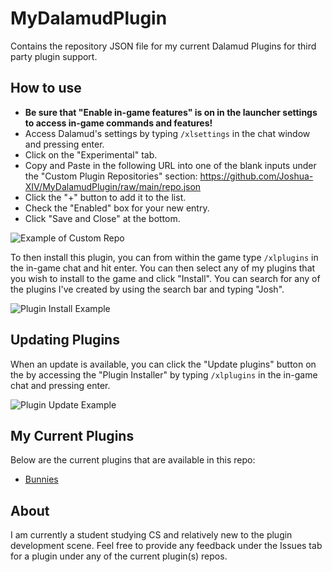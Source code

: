 ﻿# MyDalamudPlugin
Contains the repository JSON file for my current Dalamud Plugins for third party plugin support.

## How to use
* **Be sure that "Enable in-game features" is on in the launcher settings to access in-game commands and features!**
* Access Dalamud's settings by typing `/xlsettings` in the chat window and pressing enter.
* Click on the "Experimental" tab.
* Copy and Paste in the following URL into one of the blank inputs under the "Custom Plugin Repositories" section: https://github.com/Joshua-XIV/MyDalamudPlugin/raw/main/repo.json
* Click the "+" button to add it to the list.
* Check the "Enabled" box for your new entry.
* Click "Save and Close" at the bottom.
  
![Example of Custom Repo](https://i.imgur.com/a/o8yHLV0)

To then install this plugin, you can from within the game type `/xlplugins` in the in-game chat and hit enter.
You can then select any of my plugins that you wish to install to the game and click "Install".
You can search for any of the plugins I've created by using the search bar and typing "Josh".

![Plugin Install Example](https://i.imgur.com/a/wpR5wz2)

## Updating Plugins

When an update is available, you can click the "Update plugins" button on the by accessing the "Plugin Installer" by typing `/xlplugins` in the in-game chat and pressing enter.

![Plugin Update Example](https://i.imgur.com/a/z6v0GTe)

## My Current Plugins

Below are the current plugins that are available in this repo:

* [Bunnies](https://github.com/Joshua-XIV/Bunnies)

## About

I am currently a student studying CS and relatively new to the plugin development scene. Feel free to provide any feedback under the Issues tab for a plugin under any of the current plugin(s) repos.
